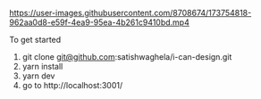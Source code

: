 

https://user-images.githubusercontent.com/8708674/173754818-962aa0d8-e59f-4ea9-95ea-4b261c9410bd.mp4


To get started
1. git clone git@github.com:satishwaghela/i-can-design.git
2. yarn install
3. yarn dev
4. go to http://localhost:3001/
